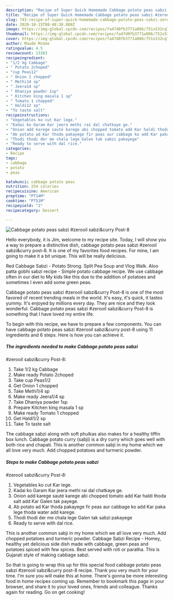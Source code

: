 ```yaml
---
description: "Recipe of Super Quick Homemade Cabbage potato peas sabzi #zerooil sabzi&amp;amp;curry Post-8"
title: "Recipe of Super Quick Homemade Cabbage potato peas sabzi #zerooil sabzi&amp;amp;curry Post-8"
slug: 743-recipe-of-super-quick-homemade-cabbage-potato-peas-sabzi-zerooil-sabzi-and-amp-curry-post-8
date: 2020-10-15T08:48:38.888Z
image: https://img-global.cpcdn.com/recipes/fa47d0fb3771a086/751x532cq70/cabbage-potato-peas-sabzi-zerooil-sabzicurry-post-8-recipe-main-photo.jpg
thumbnail: https://img-global.cpcdn.com/recipes/fa47d0fb3771a086/751x532cq70/cabbage-potato-peas-sabzi-zerooil-sabzicurry-post-8-recipe-main-photo.jpg
cover: https://img-global.cpcdn.com/recipes/fa47d0fb3771a086/751x532cq70/cabbage-potato-peas-sabzi-zerooil-sabzicurry-post-8-recipe-main-photo.jpg
author: Maude McGee
ratingvalue: 4.5
reviewcount: 13203
recipeingredient:
- "1/2 kg Cabbage"
- " Potato 2choped"
- "cup Peas12"
- " Onion 1 chopped"
- " Methi14 sp"
- " Jeera14 sp"
- " Dhaniya powder 1sp"
- " Kitchen king masala 1 sp"
- " Tomato 1 chopped"
- " Haldi12 sp"
- "To taste salt"
recipeinstructions:
- "Vegetables ko cut Kar lege."
- "Kadai ko Garam Kar jeera methi rai dal chatkaye ge."
- "Onion add karege sauté karege abi chopped tomato add Kar haldi thoda salt add Kar Galen tak payege."
- "Ab potato ad Kar thoda pakayege fir peas aur cabbage ko add Kar paka lege thoda water add karege."
- "Thodi thodi der me chala lege Galen tak sabzi pakayege"
- "Ready to serve with dal rice."
categories:
- Recipe
tags:
- cabbage
- potato
- peas

katakunci: cabbage potato peas 
nutrition: 254 calories
recipecuisine: American
preptime: "PT14M"
cooktime: "PT51M"
recipeyield: "2"
recipecategory: Dessert

---
```



![Cabbage potato peas sabzi
#zerooil sabzi&amp;curry
Post-8](https://img-global.cpcdn.com/recipes/fa47d0fb3771a086/751x532cq70/cabbage-potato-peas-sabzi-zerooil-sabzicurry-post-8-recipe-main-photo.jpg)

Hello everybody, it is Jim, welcome to my recipe site. Today, I will show you a way to prepare a distinctive dish, cabbage potato peas sabzi
#zerooil sabzi&amp;curry
post-8. It is one of my favorites food recipes. For mine, I am going to make it a bit unique. This will be really delicious.

Red Cabbage Sabzi - Potato Strong. Split Pea Soup and Vlog Walk. Aloo patta gobhi sabzi recipe - Simple potato cabbage recipe. We use cabbage often in our diet to My kids like this due to the addition of potatoes and sometimes I even add some green peas.

Cabbage potato peas sabzi
#zerooil sabzi&amp;curry
Post-8 is one of the most favored of recent trending meals in the world. It's easy, it's quick, it tastes yummy. It's enjoyed by millions every day. They are nice and they look wonderful. Cabbage potato peas sabzi
#zerooil sabzi&amp;curry
Post-8 is something that I have loved my entire life.


To begin with this recipe, we have to prepare a few components. You can have cabbage potato peas sabzi
#zerooil sabzi&amp;curry
post-8 using 11 ingredients and 6 steps. Here is how you can achieve it.

<!--inarticleads1-->

##### The ingredients needed to make Cabbage potato peas sabzi
#zerooil sabzi&amp;curry
Post-8:

1. Take 1/2 kg Cabbage
1. Make ready  Potato 2choped
1. Take cup Peas1/2
1. Get  Onion 1 chopped
1. Take  Methi1/4 sp
1. Make ready  Jeera1/4 sp
1. Take  Dhaniya powder 1sp
1. Prepare  Kitchen king masala 1 sp
1. Make ready  Tomato 1 chopped
1. Get  Haldi1/2 sp
1. Take To taste salt


The cabbage sabzi along with soft phulkas also makes for a healthy tiffin box lunch. Cabbage potato curry (sabji) is a dry curry which goes well with both rice and chapati. This is another common sabji in my home which we all love very much. Add chopped potatoes and turmeric powder. 

<!--inarticleads2-->

##### Steps to make Cabbage potato peas sabzi
#zerooil sabzi&amp;curry
Post-8:

1. Vegetables ko cut Kar lege.
1. Kadai ko Garam Kar jeera methi rai dal chatkaye ge.
1. Onion add karege sauté karege abi chopped tomato add Kar haldi thoda salt add Kar Galen tak payege.
1. Ab potato ad Kar thoda pakayege fir peas aur cabbage ko add Kar paka lege thoda water add karege.
1. Thodi thodi der me chala lege Galen tak sabzi pakayege
1. Ready to serve with dal rice.


This is another common sabji in my home which we all love very much. Add chopped potatoes and turmeric powder. Cabbage Sabzi Recipe - Homey, healthy yet delicious side dish made with cabbage, green peas and potatoes spiced with few spices. Best served with roti or paratha. This is Gujarati style of making cabbage sabzi. 

So that is going to wrap this up for this special food cabbage potato peas sabzi
#zerooil sabzi&amp;curry
post-8 recipe. Thank you very much for your time. I'm sure you will make this at home. There's gonna be more interesting food in home recipes coming up. Remember to bookmark this page in your browser, and share it to your loved ones, friends and colleague. Thanks again for reading. Go on get cooking!
